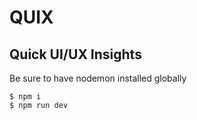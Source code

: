 # QUIX
## Quick UI/UX Insights

Be sure to have nodemon installed globally

```
$ npm i
$ npm run dev
```
